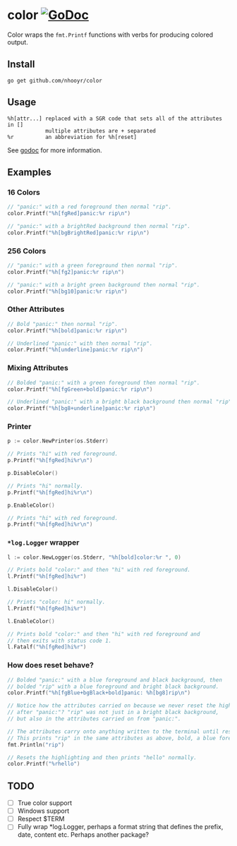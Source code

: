 # color [![GoDoc](https://godoc.org/github.com/nhooyr/color?status.svg)](https://godoc.org/github.com/nhooyr/color)

Color wraps the `fmt.Printf` functions with verbs for producing colored output.

## Install
```
go get github.com/nhooyr/color
```

## Usage
```
%h[attr...]	replaced with a SGR code that sets all of the attributes in []
			multiple attributes are + separated
%r			an abbreviation for %h[reset]
```

See [godoc](https://godoc.org/github.com/nhooyr/color) for more information.

## Examples
### 16 Colors
```go
// "panic:" with a red foreground then normal "rip".
color.Printf("%h[fgRed]panic:%r rip\n")

// "panic:" with a brightRed background then normal "rip".
color.Printf("%h[bgBrightRed]panic:%r rip\n")
```

### 256 Colors
```go
// "panic:" with a green foreground then normal "rip".
color.Printf("%h[fg2]panic:%r rip\n")

// "panic:" with a bright green background then normal "rip".
color.Printf("%h[bg10]panic:%r rip\n")
```

### Other Attributes
```go
// Bold "panic:" then normal "rip".
color.Printf("%h[bold]panic:%r rip\n")

// Underlined "panic:" with then normal "rip".
color.Printf("%h[underline]panic:%r rip\n")
```

### Mixing Attributes
```go
// Bolded "panic:" with a green foreground then normal "rip".
color.Printf("%h[fgGreen+bold]panic:%r rip\n")

// Underlined "panic:" with a bright black background then normal "rip".
color.Printf("%h[bg8+underline]panic:%r rip\n")
```

### Printer
```go
p := color.NewPrinter(os.Stderr)

// Prints "hi" with red foreground.
p.Printf("%h[fgRed]hi%r\n")

p.DisableColor()

// Prints "hi" normally.
p.Printf("%h[fgRed]hi%r\n")

p.EnableColor()

// Prints "hi" with red foreground.
p.Printf("%h[fgRed]hi%r\n")
```

### `*log.Logger` wrapper
```go
l := color.NewLogger(os.Stderr, "%h[bold]color:%r ", 0)

// Prints bold "color:" and then "hi" with red foreground.
l.Printf("%h[fgRed]hi%r")

l.DisableColor()

// Prints "color: hi" normally.
l.Printf("%h[fgRed]hi%r")

l.EnableColor()

// Prints bold "color:" and then "hi" with red foreground and
// then exits with status code 1.
l.Fatalf("%h[fgRed]hi%r")
```

### How does reset behave?
```go
// Bolded "panic:" with a blue foreground and black background, then
// bolded "rip" with a blue foreground and bright black background.
color.Printf("%h[fgBlue+bgBlack+bold]panic: %h[bg8]rip\n")

// Notice how the attributes carried on because we never reset the highlighting
// after "panic:"? "rip" was not just in a bright black background,
// but also in the attributes carried on from "panic:".

// The attributes carry onto anything written to the terminal until reset.
// This prints "rip" in the same attributes as above, bold, a blue foreground and bright black background.
fmt.Println("rip")

// Resets the highlighting and then prints "hello" normally.
color.Printf("%rhello")
```

## TODO
- [ ] True color support
- [ ] Windows support
- [ ] Respect $TERM
- [ ] Fully wrap \*log.Logger, perhaps a format string that defines the prefix, date, content etc. Perhaps another package?
